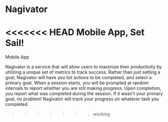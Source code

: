 # Nagivator
<<<<<<< HEAD
Mobile App,
Set Sail!
=======
Mobile App


Nagivator is a service that will allow users to maximize their productivity by utilizing a unique set of metrics to track success. Rather than just setting a goal, Nagivator will have you list actions to be completed, and select a primary goal. When a session starts, you will be prompted at random intervals to report whether you are still making progress. Upon completion, you report what was completed during the session. If it wasn't your primary goal, no problem! Nagivator will track your progress on whatever task you completed.
>>>>>>> working
